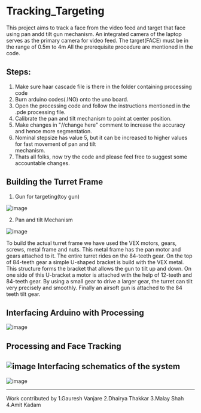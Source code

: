 Tracking_Targeting
==================
This project aims to track a face from the video feed and target that face using pan andd tilt gun mechanism.
An integrated camera of the laptop serves as the primary camera for video feed.
The target(FACE) must be in the range of 0.5m to 4m
All the prerequisite procedure are mentioned in the code.


Steps:
-----------------------
1. Make sure haar cascade file is there in the folder containing processing code 
2. Burn arduino codes(.INO) onto the uno board.
3. Open the processing code and follow the instructions mentioned in the .pde processing file.
4. Calibrate the pan and tilt mechanism to point at center position.
5. Make changes in "//change here" comment to increase the accuracy and hence more segmentation.
6. Nominal stepsize has value 5, but it can be increased to higher values for fast movement of pan and tilt                 
   mechanism. 
7. Thats all folks, now try the code and please feel free to suggest some accountable changes.


Building the Turret Frame
--------------------------

1. Gun for targeting(toy gun)
 
  ![image](https://github.com/gauresh10/tracking_targeting/blob/master/images/plastic_gun.png)


2. Pan and tilt Mechanism

 ![image](https://github.com/gauresh10/tracking_targeting/blob/master/images/gun.png)
 
To build the actual turret frame we have used the VEX motors, gears, screws, metal frame and nuts. This metal frame has the pan motor and gears attached to it. The entire turret rides on the 84-teeth gear. 
On the top of 84-teeth gear a simple U-shaped bracket is build with the VEX metal.  This structure forms the bracket that allows the gun to tilt up and down. On one side of this U-bracket a motor is attached with the help of 12-teeth and 84-teeth gear. By using a small gear to drive a larger gear, the turret can tilt very precisely and smoothly. Finally an airsoft gun is attached to the 84 teeth tilt gear. 


Interfacing Arduino with Processing
--------------------------------

 ![image](https://github.com/gauresh10/tracking_targeting/blob/master/images/flowchart1.png)
 
Processing and Face Tracking
-------------------------------
 ![image](https://github.com/gauresh10/tracking_targeting/blob/master/images/flowchart2.png)
Interfacing schematics of the system
------------------------
 ![image](https://github.com/gauresh10/tracking_targeting/blob/master/images/flowchart3.png)

---------------------
Work contributed by
1.Gauresh Vanjare
2.Dhairya Thakkar
3.Malay Shah
4.Amit Kadam
